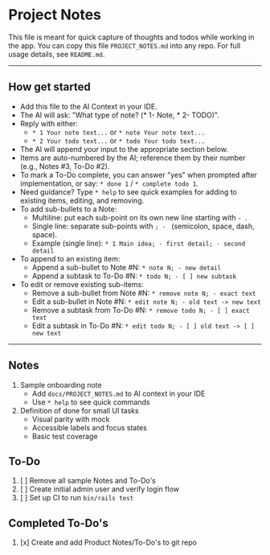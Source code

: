 # Project Notes

This file is meant for quick capture of thoughts and todos while working in the app. You can copy this file `PROJECT_NOTES.md` into any repo. For full usage details, see `README.md`.

---

## How get started
- Add this file to the AI Context in your IDE.
- The AI will ask: "What type of note? (* 1- Note, * 2- TODO)".
- Reply with either:
  - `* 1 Your note text...` or `* note Your note text...`
  - `* 2 Your todo text...` or `* todo Your todo text...`
- The AI will append your input to the appropriate section below.
 - Items are auto-numbered by the AI; reference them by their number (e.g., Notes #3, To-Do #2).
 - To mark a To-Do complete, you can answer "yes" when prompted after implementation, or say: `* done 1` / `* complete todo 1`.
 - Need guidance? Type `* help` to see quick examples for adding to existing items, editing, and removing.
 - To add sub-bullets to a Note:
   - Multiline: put each sub-point on its own new line starting with `- `.
   - Single line: separate sub-points with `; - ` (semicolon, space, dash, space).
   - Example (single line): `* 1 Main idea; - first detail; - second detail`
 - To append to an existing item:
   - Append a sub-bullet to Note #N: `* note N; - new detail`
   - Append a subtask to To-Do #N: `* todo N; - [ ] new subtask`
 - To edit or remove existing sub-items:
   - Remove a sub-bullet from Note #N: `* remove note N; - exact text`
   - Edit a sub-bullet in Note #N: `* edit note N; - old text -> new text`
   - Remove a subtask from To-Do #N: `* remove todo N; - [ ] exact text`
   - Edit a subtask in To-Do #N: `* edit todo N; - [ ] old text -> [ ] new text`

---

<!--
AI Agent Instructions (concise)
1) Prompt the user: "What type of note? (* 1- Note, * 2- TODO). Type '* help' for examples."
2) Parse input:
   - Accept optional leading '*'. Type token: "1"/"note" => Note; "2"/"todo" => To-Do.
   - Everything after the first recognized type token is item text.
3) Update rules:
   - Number new items by scanning existing top-level items `^\s*\d+\.\s` in the target section and using max+1. Do not renumber existing items.
   - If Note: append `N. <text>` to "## Notes".
   - If To-Do: append `N. [ ] <text>` to "## To-Do".
   - Preserve existing content; avoid duplicates.
4) Completion workflow:
   - Mark complete by changing `[ ]` to `[x]` or `[X]`.
   - Move the completed line to "## Completed To-Do's" (append at end). Do not renumber remaining To-Dos.
5) Housekeeping (run when this file is active and any prompt is sent):
   - Move any top-level To-Do lines with `[x]` or `[X]` to Completed.
6) Append to existing items:
   - Notes: `* note N; - detail` → append `    - <detail>` under Note #N.
   - To-Dos: `* todo N; - [ ] subtask` → append `    - [ ] <subtask>` under To-Do #N.
7) Edit/remove sub-items:
   - Notes: `* edit note N; - old -> new`, `* remove note N; - exact text`.
   - To-Dos (subtasks): `* edit todo N; - [ ] old -> [ ] new`, `* remove todo N; - [ ] exact text`.
8) Completed management:
   - Remove one: `* remove completed <N>` or `* remove completed; - exact text`.
   - Purge all: `* purge completed` → confirm "Delete X completed items? (yes/no)".
9) Help command:
   - On `* help`, show concise examples only; do not modify the file.
-->


## Notes
1. Sample onboarding note
   - Add `docs/PROJECT_NOTES.md` to AI context in your IDE
   - Use `* help` to see quick commands
2. Definition of done for small UI tasks
   - Visual parity with mock
   - Accessible labels and focus states
   - Basic test coverage

## To-Do
1. [ ] Remove all sample Notes and To-Do's
2. [ ] Create initial admin user and verify login flow
3. [ ] Set up CI to run `bin/rails test`

## Completed To-Do's
1. [x] Create and add Product Notes/To-Do's to git repo